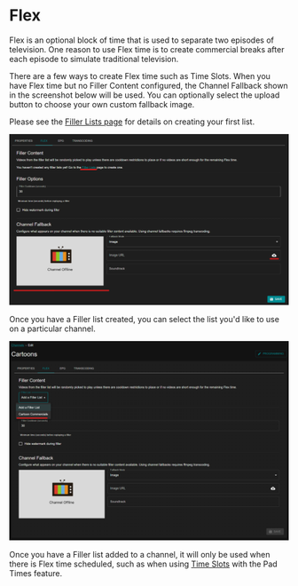 # Flex

Flex is an optional block of time that is used to separate two episodes of television. One reason to use Flex time is to create commercial breaks after each episode to simulate traditional television.

There are a few ways to create Flex time such as Time Slots. When you have Flex time but no Filler Content configured, the Channel Fallback shown in the screenshot below will be used. You can optionally select the upload button to choose your own custom fallback image. 

Please see the [Filler Lists page](/configure/library/filler) for details on creating your first list. 

![Flex filler content](/assets/flex-filler-content.png)

Once you have a Filler list created, you can select the list you'd like to use on a particular channel.

![Flex Filler](/assets/channels-flex-filler.png)

Once you have a Filler list added to a channel, it will only be used when there is Flex time scheduled, such as when using [Time Slots](/configure/scheduling-tools/time-slots) with the Pad Times feature. 